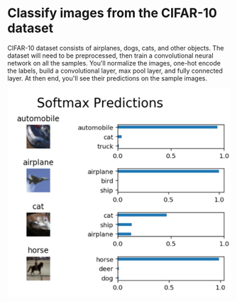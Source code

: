 # Classify images from the CIFAR-10 dataset
CIFAR-10 dataset consists of airplanes, dogs, cats, and other objects. The dataset will need to be preprocessed, then train a convolutional neural network on all the samples. You'll normalize the images, one-hot encode the labels, build a convolutional layer, max pool layer, and fully connected layer. At then end, you'll see their predictions on the sample images.

![alt text](https://github.com/ystu/CNN_image_classification/blob/master/demo.png)
